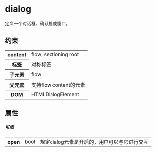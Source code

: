 # dialog

定义一个对话框、确认框或窗口。

## 约束

<table>
<tr>
    <th>content</th>
    <td>flow, sectioning root</td>
</tr>
<tr>
    <th>标签</th>
    <td>对称标签</td>
</tr>
<tr>
    <th>子元素</th>
    <td>flow</td>
</tr>
<tr>
    <th>父元素</th>
    <td>支持flow content的元素</td>
</tr>
<tr>
    <th>DOM</th>
    <td>HTMLDialogElement</td>
</tr>
</table>

## 属性

##### 可选


<table>
<tr>
    <th>open</th>
    <td>bool</td>
    <td>规定dialog元素是开启的，用户可以与它进行交互</td>
</tr>
</table>
